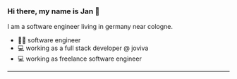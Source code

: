 ### Hi there, my name is Jan 👋

I am a software engineer living in germany near cologne.

- 🧑‍💼 software engineer
- 💻 working as a full stack developer @ joviva
- 💻 working as freelance software engineer

---

